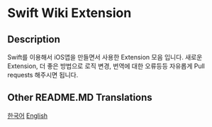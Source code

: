 # Swift Wiki Extension

## Description
Swift를 이용해서 iOS앱을 만들면서 사용한 Extension 모음 입니다.
새로운 Extension, 더 좋은 방법으로 로직 변경, 번역에 대한 오류등등 자유롭게 Pull requests 해주시면 됩니다.

## Other README.MD Translations
[한국어](http://)
[English](http://)

